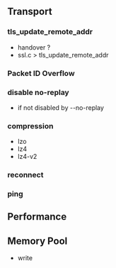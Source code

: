 ## Transport

### tls_update_remote_addr

* handover ?
* ssl.c > tls_update_remote_addr

### Packet ID Overflow

### disable no-replay

* if not disabled by --no-replay

### compression

* lzo
* lz4
* lz4-v2

### reconnect

### ping

## Performance

## Memory Pool

* write
